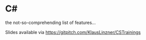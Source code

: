 # C#
the not-so-comprehending list of features...

Slides available via https://gitpitch.com/KlausLinzner/CSTrainings

